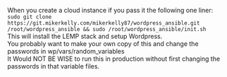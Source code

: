 When you create a cloud instance if you pass it the following one liner:  
`sudo git clone https://git.mikerkelly.com/mikerkelly87/wordpress_ansible.git /root/wordpress_ansible && sudo /root/wordpress_ansible/init.sh`  
This will install the LEMP stack and setup Wordpress.  
You probably want to make your own copy of this and change the passwords in wp/vars/random_variables  
It Would NOT BE WISE to run this in production without first changing the passwords in that variable files.
